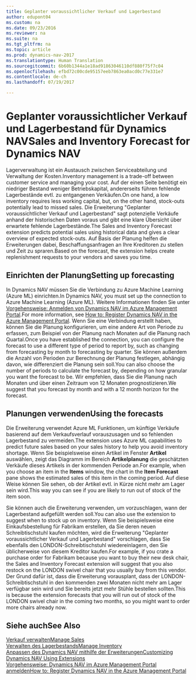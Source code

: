 ```yaml
---
title: Geplanter voraussichtlicher Verkauf und Lagerbestand
author: edupont04
ms.custom: na
ms.date: 09/23/2016
ms.reviewer: na
ms.suite: na
ms.tgt_pltfrm: na
ms.topic: article
ms.prod: dynamics-nav-2017
ms.translationtype: Human Translation
ms.sourcegitcommit: 6b60b1344a1e18ad91863046110df880f75f7c04
ms.openlocfilehash: efbd72c00cde95157eeb7863ea0acd0c77e331e7
ms.contentlocale: de-ch
ms.lasthandoff: 07/19/2017

---
```


# <a name="sales-and-inventory-forecast-for-dynamics-nav"></a><span data-ttu-id="d83a6-102">Geplanter voraussichtlicher Verkauf und Lagerbestand für Dynamics NAV</span><span class="sxs-lookup"><span data-stu-id="d83a6-102">Sales and Inventory Forecast for Dynamics NAV</span></span>
<span data-ttu-id="d83a6-103">Lagerverwaltung ist ein Austausch zwischen Serviceabteilung und Verwaltung der Kosten.</span><span class="sxs-lookup"><span data-stu-id="d83a6-103">Inventory management is a trade-off between customer service and managing your cost.</span></span> <span data-ttu-id="d83a6-104">Auf der einen Seite benötigt ein niedriger Bestand weniger Betriebskapital, andererseits führen fehlende Lagerbestände evtl. zu entgangenen Verkäufen.</span><span class="sxs-lookup"><span data-stu-id="d83a6-104">On one hand, a low inventory requires less working capital, but, on the other hand, stock-outs potentially lead to missed sales.</span></span> <span data-ttu-id="d83a6-105">Die Erweiterung "Geplanter voraussichtlicher Verkauf und Lagerbestand" sagt potenzielle Verkäufe anhand der historischen Daten voraus und gibt eine klare Übersicht über erwartete fehlende Lagerbestände.</span><span class="sxs-lookup"><span data-stu-id="d83a6-105">The Sales and Inventory Forecast extension predicts potential sales using historical data and gives a clear overview of expected stock-outs.</span></span> <span data-ttu-id="d83a6-106">Auf Basis der Planung helfen die Erweiterungen dabei, Beschaffungsanfragen an Ihre Kreditoren zu stellen und Zeit zu spraren.</span><span class="sxs-lookup"><span data-stu-id="d83a6-106">Based on the forecast, the extension helps create replenishment requests to your vendors and saves you time.</span></span>  

## <a name="setting-up-forecasting"></a><span data-ttu-id="d83a6-107">Einrichten der Planung</span><span class="sxs-lookup"><span data-stu-id="d83a6-107">Setting up forecasting</span></span>
<span data-ttu-id="d83a6-108">In Dynamics NAV müssen Sie die Verbindung zu Azure Machine Learning (Azure ML) einrichten.</span><span class="sxs-lookup"><span data-stu-id="d83a6-108">In Dynamics NAV, you must set up the connection to Azure Machine Learning (Azure ML).</span></span> <span data-ttu-id="d83a6-109">Weitere Informationen finden Sie unter [Vorgehensweise: Anmelden von Dynamics NAV im Azure Management Portal](ui-how-register-dynamics-nav-azure.md).</span><span class="sxs-lookup"><span data-stu-id="d83a6-109">For more information, see [How to: Register Dynamics NAV in the Azure Management Portal](ui-how-register-dynamics-nav-azure.md).</span></span> <span data-ttu-id="d83a6-110">Wenn Sie eine Verbindung erstellt haben, können Sie die Planung konfigurieren, um eine andere Art von Periode zu erfassen, zum Beispiel von der Planung nach Monaten auf die Planung nach Quartal.</span><span class="sxs-lookup"><span data-stu-id="d83a6-110">Once you have established the connection, you can configure the forecast to use a different type of period to report by, such as changing from forecasting by month to forecasting by quarter.</span></span> <span data-ttu-id="d83a6-111">Sie können außerdem die Anzahl von Perioden zur Berechnung der Planung festlegen, abhängig davon, wie differenziert die Planung sein soll.</span><span class="sxs-lookup"><span data-stu-id="d83a6-111">You can also choose the number of periods to calculate the forecast by, depending on how granular you want the forecast to be.</span></span> <span data-ttu-id="d83a6-112">Wir empfehlen, dass Sie die Planung nach Monaten und über einen Zeitraum von 12 Monaten prognostizieren.</span><span class="sxs-lookup"><span data-stu-id="d83a6-112">We suggest that you forecast by month and with a 12 month horizon for the forecast.</span></span>  

## <a name="using-the-forecasts"></a><span data-ttu-id="d83a6-113">Planungen verwenden</span><span class="sxs-lookup"><span data-stu-id="d83a6-113">Using the forecasts</span></span>
<span data-ttu-id="d83a6-114">Die Erweiterung verwendet Azure ML Funktionen, um künftige Verkäufe basierend auf dem Verkaufsverlauf vorauszusagen und so fehlenden Lagerbestand zu vermeiden.</span><span class="sxs-lookup"><span data-stu-id="d83a6-114">The extension uses Azure ML capabilities to predict future sales based on your sales history to help you avoid inventory shortage.</span></span> <span data-ttu-id="d83a6-115">Wenn Sie beispielsweise einen Artikel im Fenster **Artikel** auswählen, zeigt das Diagramm im Bereich **Artikelplanung** die geschätzten Verkäufe dieses Artikels in der kommenden Periode an.</span><span class="sxs-lookup"><span data-stu-id="d83a6-115">For example, when you choose an item in the **Items** window, the chart in the **Item Forecast** pane shows the estimated sales of this item in the coming period.</span></span> <span data-ttu-id="d83a6-116">Auf diese Weise können Sie sehen, ob der Artikel evtl. in Kürze nicht mehr am Lager sein wird.</span><span class="sxs-lookup"><span data-stu-id="d83a6-116">This way you can see if you are likely to run out of stock of the item soon.</span></span>  

<span data-ttu-id="d83a6-117">Sie können auch die Erweiterung verwenden, um vorzuschlagen, wann der Lagerbestand aufgefüllt werden soll.</span><span class="sxs-lookup"><span data-stu-id="d83a6-117">You can also use the extension to suggest when to stock up on inventory.</span></span> <span data-ttu-id="d83a6-118">Wenn Sie beispielsweise eine Einkaufsbestellung für Fabrikam erstellen, da Sie deren neuen Schreibtischstuhl kaufen möchten, wird die Erweiterung "Geplanter voraussichtlicher Verkauf und Lagerbestand" vorschlagen, dass Sie ebenfalls den LONDON-Schreibtischstuhl wiedereinlagern, den Sie üblicherweise von diesem Kreditor kaufen.</span><span class="sxs-lookup"><span data-stu-id="d83a6-118">For example, if you crate a purchase order for Fabrikam because you want to buy their new desk chair, the Sales and Inventory Forecast extension will suggest that you also restock on the LONDON swivel chair that you usually buy from this vendor.</span></span> <span data-ttu-id="d83a6-119">Der Grund dafür ist, dass die Erweiterung vorausplant, dass der LONDON-Schreibtischstuhl in den kommenden zwei Monaten nicht mehr am Lager verfügbar sein wird und Sie bereits jetzt mehr Stühle bestellen sollten.</span><span class="sxs-lookup"><span data-stu-id="d83a6-119">This is because the extension forecasts that you will run out of stock of the LONDON swivel chair in the coming two months, so you might want to order more chairs already now.</span></span>  

## <a name="see-also"></a><span data-ttu-id="d83a6-120">Siehe auch</span><span class="sxs-lookup"><span data-stu-id="d83a6-120">See Also</span></span>
[<span data-ttu-id="d83a6-121">Verkauf verwalten</span><span class="sxs-lookup"><span data-stu-id="d83a6-121">Manage Sales</span></span>](sales-manage-sales.md)  
[<span data-ttu-id="d83a6-122">Verwalten des Lagerbestands</span><span class="sxs-lookup"><span data-stu-id="d83a6-122">Manage Inventory</span></span>](inventory-manage-inventory.md)  
[<span data-ttu-id="d83a6-123">Anpassen des Dynamics NAV mithilfe der Erweiterungen</span><span class="sxs-lookup"><span data-stu-id="d83a6-123">Customizing Dynamics NAV Using Extensions</span></span>](ui-extensions.md)  
[<span data-ttu-id="d83a6-124">Vorgehensweise: Dynamics NAV im Azure Management Portal anmelden</span><span class="sxs-lookup"><span data-stu-id="d83a6-124">How to: Register Dynamics NAV in the Azure Management Portal</span></span>](ui-how-register-dynamics-nav-azure.md)  

